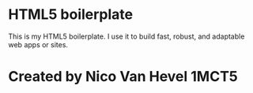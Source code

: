 # HTML5 boilerplate 
This is my HTML5 boilerplate. I use it to build fast, robust, and adaptable web apps or sites.

# Created by Nico Van Hevel 1MCT5
